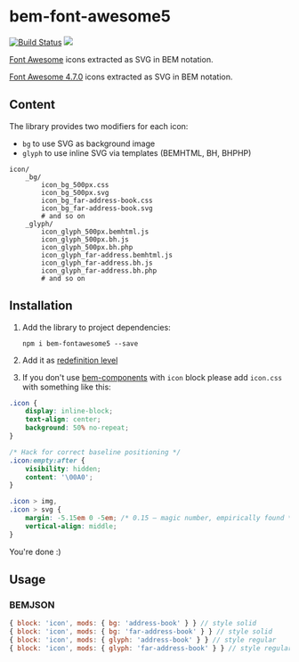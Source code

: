# bem-font-awesome5

[![Build Status](https://travis-ci.org/b1tc0re/bem-fontawesome5.svg?branch=master)](https://travis-ci.org/b1tc0re/bem-fontawesome5)
![](https://david-dm.org/b1tc0re/bem-fontawesome5.svg)

[Font Awesome](https://fontawesome.com/) icons extracted as SVG in BEM notation.

[Font Awesome 4.7.0](https://github.com/tadatuta/bem-font-awesome-icons) icons extracted as SVG in BEM notation.

## Content

The library provides two modifiers for each icon:
* `bg` to use SVG as background image
* `glyph` to use inline SVG via templates (BEMHTML, BH, BHPHP)

```
icon/
    _bg/
        icon_bg_500px.css
        icon_bg_500px.svg
        icon_bg_far-address-book.css
        icon_bg_far-address-book.svg
        # and so on
    _glyph/
        icon_glyph_500px.bemhtml.js
        icon_glyph_500px.bh.js
        icon_glyph_500px.bh.php
        icon_glyph_far-address.bemhtml.js
        icon_glyph_far-address.bh.js
        icon_glyph_far-address.bh.php
        # and so on
```

## Installation

1. Add the library to project dependencies:
    ```
    npm i bem-fontawesome5 --save
    ```
2. Add it as [redefinition level](https://en.bem.info/methodology/key-concepts/#redefinition-level)

3. If you don't use [bem-components](https://en.bem.info/platform/libs/bem-components/) with `icon` block please add `icon.css` with something like this:

```css
.icon {
    display: inline-block;
    text-align: center;
    background: 50% no-repeat;
}

/* Hack for correct baseline positioning */
.icon:empty:after {
    visibility: hidden;
    content: '\00A0';
}

.icon > img,
.icon > svg {
    margin: -5.15em 0 -5em; /* 0.15 — magic number, empirically found */
    vertical-align: middle;
}
```

You're done :)

## Usage

### BEMJSON
```js
{ block: 'icon', mods: { bg: 'address-book' } } // style solid
{ block: 'icon', mods: { bg: 'far-address-book' } } // style solid
{ block: 'icon', mods: { glyph: 'address-book' } } // style regular
{ block: 'icon', mods: { glyph: 'far-address-book' } } // style regular
